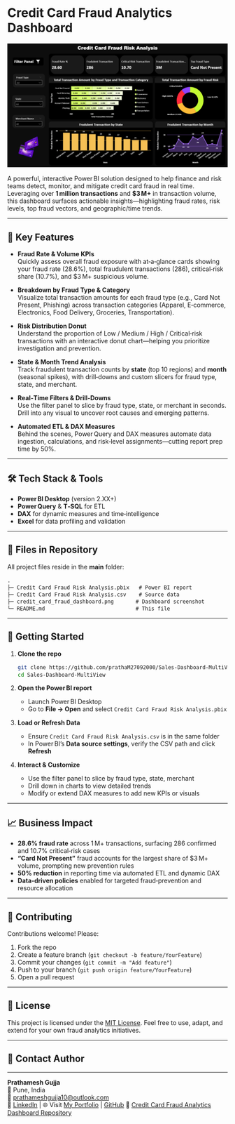 # Credit Card Fraud Analytics Dashboard

![Dashboard Screenshot](View.png)

A powerful, interactive Power BI solution designed to help finance and risk teams detect, monitor, and mitigate credit card fraud in real time. Leveraging over **1 million transactions** and **$3 M+** in transaction volume, this dashboard surfaces actionable insights—highlighting fraud rates, risk levels, top fraud vectors, and geographic/time trends.

---

## 🚀 Key Features

- **Fraud Rate & Volume KPIs**  
  Quickly assess overall fraud exposure with at‑a‑glance cards showing your fraud rate (28.6%), total fraudulent transactions (286), critical‑risk share (10.7%), and $3 M+ suspicious volume.

- **Breakdown by Fraud Type & Category**  
  Visualize total transaction amounts for each fraud type (e.g., Card Not Present, Phishing) across transaction categories (Apparel, E‑commerce, Electronics, Food Delivery, Groceries, Transportation).

- **Risk Distribution Donut**  
  Understand the proportion of Low / Medium / High / Critical‑risk transactions with an interactive donut chart—helping you prioritize investigation and prevention.

- **State & Month Trend Analysis**  
  Track fraudulent transaction counts by **state** (top 10 regions) and **month** (seasonal spikes), with drill‑downs and custom slicers for fraud type, state, and merchant.

- **Real‑Time Filters & Drill‑Downs**  
  Use the filter panel to slice by fraud type, state, or merchant in seconds. Drill into any visual to uncover root causes and emerging patterns.

- **Automated ETL & DAX Measures**  
  Behind the scenes, Power Query and DAX measures automate data ingestion, calculations, and risk‑level assignments—cutting report prep time by 50%.

---

## 🛠️ Tech Stack & Tools

- **Power BI Desktop** (version 2.XX+)  
- **Power Query** & **T‑SQL** for ETL  
- **DAX** for dynamic measures and time‑intelligence  
- **Excel** for data profiling and validation  

---

## 📂 Files in Repository

All project files reside in the **main** folder:

```
.
├─ Credit Card Fraud Risk Analysis.pbix   # Power BI report
├─ Credit Card Fraud Risk Analysis.csv    # Source data
├─ credit_card_fraud_dashboard.png       # Dashboard screenshot
└─ README.md                             # This file
```

---

## 🔨 Getting Started

1. **Clone the repo**  
   ```bash
   git clone https://github.com/prathaM27092000/Sales-Dashboard-MultiView.git
   cd Sales-Dashboard-MultiView
   ```

2. **Open the Power BI report**  
   - Launch Power BI Desktop  
   - Go to **File → Open** and select `Credit Card Fraud Risk Analysis.pbix`

3. **Load or Refresh Data**  
   - Ensure `Credit Card Fraud Risk Analysis.csv` is in the same folder  
   - In Power BI’s **Data source settings**, verify the CSV path and click **Refresh**

4. **Interact & Customize**  
   - Use the filter panel to slice by fraud type, state, merchant  
   - Drill down in charts to view detailed trends  
   - Modify or extend DAX measures to add new KPIs or visuals

---

## 📈 Business Impact

- **28.6% fraud rate** across 1 M+ transactions, surfacing 286 confirmed and 10.7% critical‑risk cases  
- **“Card Not Present”** fraud accounts for the largest share of $3 M+ volume, prompting new prevention rules  
- **50% reduction** in reporting time via automated ETL and dynamic DAX  
- **Data‑driven policies** enabled for targeted fraud‑prevention and resource allocation

---

## 🤝 Contributing

Contributions welcome! Please:

1. Fork the repo  
2. Create a feature branch (`git checkout -b feature/YourFeature`)  
3. Commit your changes (`git commit -m "Add feature"`)  
4. Push to your branch (`git push origin feature/YourFeature`)  
5. Open a pull request  

---

## 📄 License

This project is licensed under the [MIT License](LICENSE). Feel free to use, adapt, and extend for your own fraud analytics initiatives.

---

## 👋 Contact Author
---
**Prathamesh Gujja**  
📍 Pune, India  
📧 prathameshgujja10@outlook.com  
🔗 [LinkedIn](https://www.linkedin.com/in/prathamesh-gujja) | 🌐 Visit [My Portfolio](https://pratham27092000.github.io/Portfolio/) | [GitHub](https://github.com/prathaM27092000)
🔗 [ Credit Card Fraud Analytics Dashboard Repository](https://github.com/prathaM27092000/Interactive-Credit-Card-Fraud-Risk-Insights)

